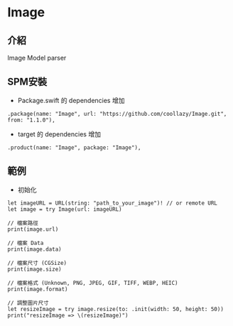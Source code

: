 # Image

## 介紹

Image Model parser

## SPM安裝

- Package.swift 的 dependencies 增加

```
.package(name: "Image", url: "https://github.com/coollazy/Image.git", from: "1.1.0"),
```

- target 的 dependencies 增加

```
.product(name: "Image", package: "Image"),
```

## 範例

- 初始化

```
let imageURL = URL(string: "path_to_your_image")! // or remote URL
let image = try Image(url: imageURL)

// 檔案路徑
print(image.url)

// 檔案 Data
print(image.data)

// 檔案尺寸 (CGSize)
print(image.size)

// 檔案格式 (Unknown, PNG, JPEG, GIF, TIFF, WEBP, HEIC)
print(image.format)

// 調整圖片尺寸
let resizeImage = try image.resize(to: .init(width: 50, height: 50))
print("resizeImage => \(resizeImage)")

```
